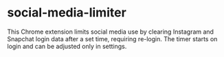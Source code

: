 # social-media-limiter
This Chrome extension limits social media use by clearing Instagram and Snapchat login data after a set time, requiring re-login. The timer starts on login and can be adjusted only in settings.
